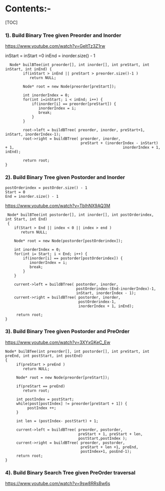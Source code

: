 

# Contents:-

[TOC]





### 1). Build Binary Tree given Preorder and Inorder

https://www.youtube.com/watch?v=GeltTz3Z1rw

 inStart = inStart =0
 inEnd = inorder.size() - 1

  
      Node* builBTee(int preorder[], int inorder[], int preStart, int inStart, int inEnd) {
            if(inStart > inEnd || preStart > preorder.size()-1 ) 
               return NULL;
                
            Node* root = new Node(preorder[preStart]);
         
            int inorderIndex = 0;
            for(int i=inStart; i < inEnd; i++) {
                if(inorder[i] == preorder[preStart]) {
                   inorderIndex = i;
                   break; 
                }
            }
    
            root->left = buildBTree( preorder, inorder, preStart+1, inStart, inorderIndex-1);
            root->right = buildBTree( preorder, inorder, 
                                      preStart + (inorderIndex - inStart) + 1,                                                 inorderIndex + 1, inEnd);
    
            return root;
    }



### 2). Build Binary Tree given Postorder and Inorder  

    postOrderindex = postOrder.size() - 1
    Start = 0
    End = inorder.size() - 1

https://www.youtube.com/watch?v=TblhNX9AQ3M
         

     Node* builBTee(int postorder[], int inorder[], int postOrderindex, int Start, int End)
     {
        if(Start > End || index < 0 || index > end ) 
           return NULL;
        
        Node* root = new Node(postorder[postOrderindex]);
         
        int inorderIndex = 0;
        for(int i= Start; i < End; i++) {
            if(inorder[i] == postorder[postOrderindex]) {
               inorderIndex = i;
               break; 
            }
        }
    
        current->left = buildBTree( postorder, inorder, 
                                    postOrderindex-(End-inorderIndex)-1, 
                                    inStart, inorderIndex - 1);
        current->right = buildBTree( postorder, inorder, 
                                     postOrderindex-1, 
                                     inorderIndex + 1, inEnd);
    
         return root;
    }     



### 3). Build Binary Tree given Postorder and PreOrder  

https://www.youtube.com/watch?v=3XYxGKeC_Ew         
         

    Node* builBTee(int preorder[], int postorder[], int preStart, int preEnd, int postStart, int postEnd)
    {
         if(preStart > preEnd ) 
            return NULL;    
         
         Node* root = new Node(preorder[preStart]);
       
         if(preStart == preEnd) 
            return root;
         
         int postIndex = postStart;
         while(post[postIndex] != preorder[preStart + 1]) {
              postIndex ++;
         }
    
         int len = (postIndex- postStart) + 1;
         
         current->left = buildBTree( preorder, postorder,
                                     preStart + 1, preStart + len, 
                                     postStart,postIndex );
         current->right = buildBTree( preorder, postorder, 
                                      preStart + len +1, preEnd, 
                                      postIndex+1, posEnd-1);
         return root;
    }     


### 4). Build Binary Search Tree given PreOrder traversal

<https://www.youtube.com/watch?v=9sw8RRsBw6s>

